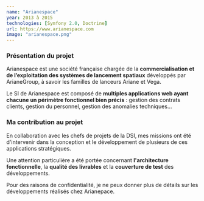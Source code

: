 ```yaml
---
name: "Arianespace"
year: 2013 à 2015
technologies: [Symfony 2.0, Doctrine]
url: https://www.arianespace.com
image: "arianespace.png"
---
```


### Présentation du projet
Arianespace est une société française chargée de la **commercialisation et de l’exploitation 
des systèmes de lancement spatiaux** développés par ArianeGroup, à savoir les familles 
de lanceurs Ariane et Vega.

Le SI de Arianespace est composé de **multiples applications web ayant chacune un 
périmètre fonctionnel bien précis** : gestion des contrats clients, gestion du
personnel, gestion des anomalies techniques...

### Ma contribution au projet
En collaboration avec les chefs de projets de la DSI, mes missions ont été d'intervenir 
dans la conception et le développement de plusieurs de ces applications stratégiques.

Une attention particulière a été portée concernant **l'architecture fonctionnelle**, la **qualité
des livrables** et la **couverture de test** des développements. 

Pour des raisons de confidentialité, je ne peux donner plus de détails sur les 
développements réalisés chez Arianepace. 
